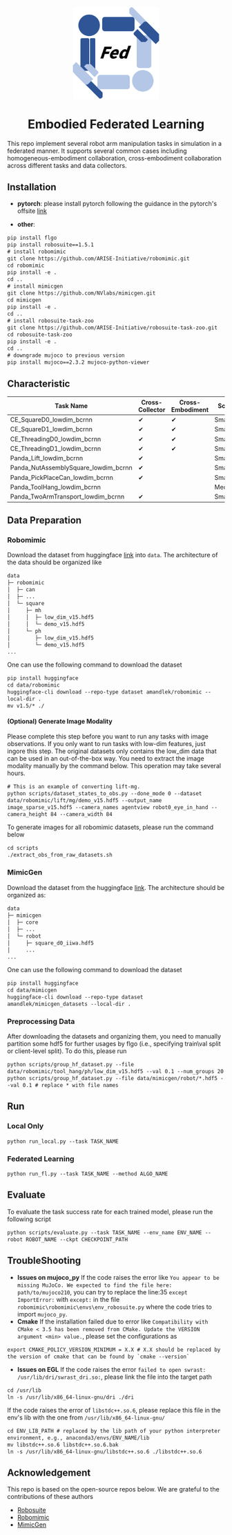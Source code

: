 
<div align="center">
  <img src='assets/logo.png'  width="200"/>
<h1>Embodied Federated Learning</h1>

</div>

This repo implement several robot arm manipulation tasks in simulation in a federated manner. It supports several common cases including homogeneous-embodiment collaboration, cross-embodiment collaboration across different tasks and data collectors.

## Installation
- **pytorch**:
please install pytorch following the guidance in the pytorch's offsite [link](https://pytorch.org)

- **other**:
```shell
pip install flgo
pip install robosuite==1.5.1
# install robomimic
git clone https://github.com/ARISE-Initiative/robomimic.git
cd robomimic
pip install -e .
cd ..
# install mimicgen
git clone https://github.com/NVlabs/mimicgen.git 
cd mimicgen
pip install -e .
cd ..
# install robosuite-task-zoo
git clone https://github.com/ARISE-Initiative/robosuite-task-zoo.git
cd robosuite-task-zoo
pip install -e .
cd ..
# downgrade mujoco to previous version
pip install mujoco==2.3.2 mujoco-python-viewer

```


## Characteristic
| Task Name | Cross-Collector                         | Cross-Embodiment          | Scale  | 
|-----------|-----------------------------------------|---------------------------|--------| 
| CE_SquareD0_lowdim_bcrnn       | ✔                                       | ✔                 | Small  |
| CE_SquareD1_lowdim_bcrnn    | ✔ | ✔              | Small  |
| CE_ThreadingD0_lowdim_bcrnn    | ✔ | ✔ | Small  |
| CE_ThreadingD1_lowdim_bcrnn  | ✔ | ✔           | Small  |
| Panda_Lift_lowdim_bcrnn  | ✔ |               | Small  |
|Panda_NutAssemblySquare_lowdim_bcrnn|      ✔                         |                           | Small  |
|Panda_PickPlaceCan_lowdim_bcrnn|      ✔                            |                           | Small  |
|Panda_ToolHang_lowdim_bcrnn|                                         |                           | Medium |
|Panda_TwoArmTransport_lowdim_bcrnn|      ✔                          |                           | Small  |

## Data Preparation
### Robomimic
Download the dataset from huggingface [link](https://huggingface.co/datasets/amandlek/robomimic) into `data`. The architecture of the data should be organized like
```
data
├─ robomimic
│  ├─ can                   
│  ├─ ...
│  └─ square   					 
│     ├─ mh                     
│     │  ├─ low_dim_v15.hdf5          
│     │  └─ demo_v15.hdf5  
│     └─ ph     
│        ├─ low_dim_v15.hdf5          
│        └─ demo_v15.hdf5   
...
```
One can use the following command to download the dataset
```shell
pip install huggingface
cd data/robomimic
huggingface-cli download --repo-type dataset amandlek/robomimic --local-dir .
mv v1.5/* ./
```
#### (Optional) Generate Image Modality
Please complete this step before you want to run any tasks with image observations. If you only want to run tasks with low-dim features, just ingore this step. The original datasets only contains the low_dim data that can be used in an out-of-the-box way. You need to extract the image modality manually by the command below. This operation may take several hours.
```shell
# This is an example of converting lift-mg.
python scripts/dataset_states_to_obs.py --done_mode 0 --dataset data/robomimic/lift/mg/demo_v15.hdf5 --output_name image_sparse_v15.hdf5 --camera_names agentview robot0_eye_in_hand --camera_height 84 --camera_width 84
```
To generate images for all robomimic datasets, please run the command below
```shell
cd scripts
./extract_obs_from_raw_datasets.sh
```
### MimicGen
Download the dataset from the huggingface [link](https://huggingface.co/datasets/amandlek/mimicgen_datasets). The architecture should be organized as:
```
data
├─ mimicgen
│  ├─ core
│  ├─ ...
│  └─ robot   					 
│     ├─ square_d0_iiwa.hdf5                     
│     ...         
...
```
One can use the following command to download the dataset
```shell
pip install huggingface
cd data/mimicgen
huggingface-cli download --repo-type dataset amandlek/mimicgen_datasets --local-dir .
```

### Preprocessing Data
After downloading the datasets and organizing them, you need to manually partition some hdf5 for further usages by flgo (i.e., specifying train\val split or client-level split). To do this, please run
```shell
python scripts/group_hf_dataset.py --file data/robomimic/tool_hang/ph/low_dim_v15.hdf5 --val 0.1 --num_groups 20
python scripts/group_hf_dataset.py --file data/mimicgen/robot/*.hdf5 --val 0.1 # replace * with file names 
```

## Run
### Local Only

```shell
python run_local.py --task TASK_NAME
```
### Federated Learning

```shell
python run_fl.py --task TASK_NAME --method ALGO_NAME
```
## Evaluate
To evaluate the task success rate for each trained model, please run the following script
```shell
python scripts/evaluate.py --task TASK_NAME --env_name ENV_NAME --robot ROBOT_NAME --ckpt CHECKPOINT_PATH
```

## TroubleShooting
- **Issues on mujoco_py**
If the code raises the error like `You appear to be missing MuJoCo. We expected to find the file here: path/to/mujoco210`, you can try to replace the line:35 `except ImportError:` with `except:` in the file `robomimic\robomimic\envs\env_robosuite.py` where the code tries to import `mujoco_py`. 
- **Cmake**
If the installation failed due to error like `Compatibility with CMake < 3.5 has been removed from CMake. Update the VERSION argument <min> value.`, please set the configurations as
```shell
export CMAKE_POLICY_VERSION_MINIMUM = X.X # X.X should be replaced by the version of cmake that can be found by `cmake --version`
```
- **Issues on EGL**
If the code raises the error `failed to open swrast: /usr/lib/dri/swrast_dri.so:`, please link the file into the target path
```shell
cd /usr/lib
ln -s /usr/lib/x86_64-linux-gnu/dri ./dri
```

If the code raises the error of `libstdc++.so.6`, please replace this file in the env's lib with the one from `/usr/lib/x86_64-linux-gnu/`
```shell
cd ENV_LIB_PATH # replaced by the lib path of your python interpreter environment, e.g., anaconda3/envs/ENV_NAME/lib
mv libstdc++.so.6 libstdc++.so.6.bak
ln -s /usr/lib/x86_64-linux-gnu/libstdc++.so.6 ./libstdc++.so.6
```

## Acknowledgement
This repo is based on the open-source repos below. We are grateful to the contributions of these authors
- [Robosuite](https://robosuite.ai/)
- [Robomimic](https://robomimic.github.io/)
- [MimicGen](https://github.com/NVlabs/mimicgen)

